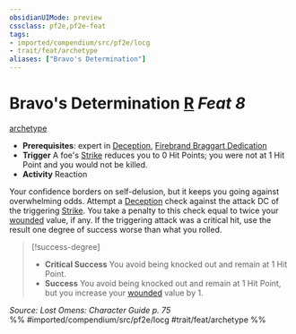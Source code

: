 ```yaml
---
obsidianUIMode: preview
cssclass: pf2e,pf2e-feat
tags:
- imported/compendium/src/pf2e/locg
- trait/feat/archetype
aliases: ["Bravo's Determination"]
---
```

# Bravo's Determination  [R](chapter-9-playing-the-game.md#Actions "Reaction") *Feat 8*  
[archetype](archetype.md)  

- **Prerequisites**: expert in [Deception](../skills.md#Deception), [Firebrand Braggart Dedication](firebrand-braggart-dedication-locg.md)
- **Trigger** A foe's [Strike](strike.md) reduces you to 0 Hit Points; you were not at 1 Hit Point and you would not be killed.
- **Activity** Reaction

Your confidence borders on self-delusion, but it keeps you going against overwhelming odds. Attempt a [Deception](../skills.md#Deception) check against the attack DC of the triggering [Strike](strike.md). You take a penalty to this check equal to twice your [wounded](conditions.md#Wounded) value, if any. If the triggering attack was a critical hit, use the result one degree of success worse than what you rolled.

> [!success-degree] 
> - **Critical Success** You avoid being knocked out and remain at 1 Hit Point.
> - **Success** You avoid being knocked out and remain at 1 Hit Point, but you increase your [wounded](conditions.md#Wounded) value by 1.

*Source: Lost Omens: Character Guide p. 75*  
%% #imported/compendium/src/pf2e/locg #trait/feat/archetype %%